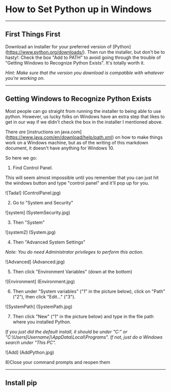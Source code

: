 # How to Set Python up in Windows

----
## First Things First
Download an installer for your preferred version of [Python] (https://www.python.org/downloads/). Then run the installer, but don't be to hasty!: Check the box "Add to PATH" to avoid going through the trouble of "Getting Windows to Recognize Python Exists". It's totally worth it.

*Hint: Make sure that the version you download is compatible with whatever you're working on.*

----
## Getting Windows to Recognize Python Exists
Most people can go straight from running the installer to being able to use python. However, us lucky folks on Windows have an extra step that likes to get in our way if we didn't check the box in the installer I mentioned above.

There *are* [instructions on java.com] (https://www.java.com/en/download/help/path.xml) on how to make things work on a Windows machine, but as of the writing of this markdown document, it doesn't have anything for Windows 10.

So here we go:

1) Find Control Panel.

This will seem almost impossible until you remember that you can just hit the windows button and type "control panel" and it'll pop up for you.

![Tada!] (ControlPanel.jpg)

2) Go to "System and Security"

![system] (SystemSecurity.jpg)

3) Then "System"

![system2] (System.jpg)

4) Then "Advanced System Settings"

*Note: You do need Administrator privileges to perform this action.*

![Advanced] (Advanced.jpg)

5) Then click "Environment Variables" (down at the bottom)

![Environment] (Environment.jpg)

6) Then under "System variables" ("1" in the picture below), click on "Path" ("2"), then click "Edit..." ("3").

![SystemPath] (SystemPath.jpg)

7) Then click "New" ("1" in the picture below) and type in the file path where you installed Python.

*If you just did the default install, it should be under "C:" or "C:\Users\[Username]\AppData\Local\Programs\". If not, just do a Windows search under "This PC".*

![Add] (AddPython.jpg)

8)Close your command prompts and reopen them

----
## Install pip

